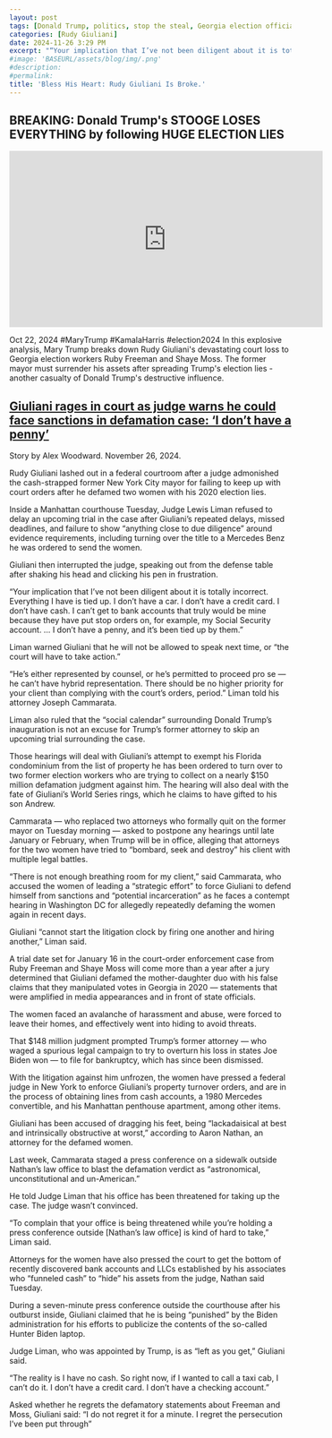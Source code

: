 ```yaml
---
layout: post
tags: [Donald Trump, politics, stop the steal, Georgia election officials defamation lawsuit]
categories: [Rudy Giuliani]
date: 2024-11-26 3:29 PM
excerpt: "“Your implication that I’ve not been diligent about it is totally incorrect. Everything I have is tied up. I don’t have a car. I don’t have a credit card. I don’t have cash. I can’t get to bank accounts that truly would be mine because they have put stop orders on, for example, my Social Security account. … I don’t have a penny, and it’s been tied up by them.”"
#image: 'BASEURL/assets/blog/img/.png'
#description:
#permalink:
title: 'Bless His Heart: Rudy Giuliani Is Broke.'
---
```



## BREAKING: Donald Trump's STOOGE LOSES EVERYTHING by following HUGE ELECTION LIES

<iframe width="560" height="315" src="https://www.youtube.com/embed/yf4ZTdtygmc?si=Wc7_DSF8WFSPXCXE" title="YouTube video player" frameborder="0" allow="accelerometer; autoplay; clipboard-write; encrypted-media; gyroscope; picture-in-picture; web-share" referrerpolicy="strict-origin-when-cross-origin" allowfullscreen></iframe>

Oct 22, 2024  #MaryTrump #KamalaHarris #election2024
In this explosive analysis, Mary Trump breaks down Rudy Giuliani's devastating court loss to Georgia election workers Ruby Freeman and Shaye Moss. The former mayor must surrender his assets after spreading Trump's election lies - another casualty of Donald Trump's destructive influence.

## [Giuliani rages in court as judge warns he could face sanctions in defamation case: ‘I don’t have a penny’](https://www.independent.co.uk/news/world/americas/us-politics/giuliani-court-hearing-property-b2654113.html)

Story by Alex Woodward. November 26, 2024.

Rudy Giuliani lashed out in a federal courtroom after a judge admonished the cash-strapped former New York City mayor for failing to keep up with court orders after he defamed two women with his 2020 election lies.

Inside a Manhattan courthouse Tuesday, Judge Lewis Liman refused to delay an upcoming trial in the case after Giuliani’s repeated delays, missed deadlines, and failure to show “anything close to due diligence” around evidence requirements, including turning over the title to a Mercedes Benz he was ordered to send the women.

Giuliani then interrupted the judge, speaking out from the defense table after shaking his head and clicking his pen in frustration.

“Your implication that I’ve not been diligent about it is totally incorrect. Everything I have is tied up. I don’t have a car. I don’t have a credit card. I don’t have cash. I can’t get to bank accounts that truly would be mine because they have put stop orders on, for example, my Social Security account. … I don’t have a penny, and it’s been tied up by them.”

Liman warned Giuliani that he will not be allowed to speak next time, or “the court will have to take action.”

“He’s either represented by counsel, or he’s permitted to proceed pro se — he can’t have hybrid representation. There should be no higher priority for your client than complying with the court’s orders, period.” Liman told his attorney Joseph Cammarata.

Liman also ruled that the “social calendar” surrounding Donald Trump’s inauguration is not an excuse for Trump’s former attorney to skip an upcoming trial surrounding the case.

Those hearings will deal with Giuliani’s attempt to exempt his Florida condominium from the list of property he has been ordered to turn over to two former election workers who are trying to collect on a nearly $150 million defamation judgment against him. The hearing will also deal with the fate of Giuliani’s World Series rings, which he claims to have gifted to his son Andrew.

Cammarata — who replaced two attorneys who formally quit on the former mayor on Tuesday morning — asked to postpone any hearings until late January or February, when Trump will be in office, alleging that attorneys for the two women have tried to “bombard, seek and destroy” his client with multiple legal battles.

“There is not enough breathing room for my client,” said Cammarata, who accused the women of leading a “strategic effort” to force Giuliani to defend himself from sanctions and “potential incarceration” as he faces a contempt hearing in Washington DC for allegedly repeatedly defaming the women again in recent days.

Giuliani “cannot start the litigation clock by firing one another and hiring another,” Liman said.

A trial date set for January 16 in the court-order enforcement case from Ruby Freeman and Shaye Moss will come more than a year after a jury determined that Giuliani defamed the mother-daughter duo with his false claims that they manipulated votes in Georgia in 2020 — statements that were amplified in media appearances and in front of state officials.

The women faced an avalanche of harassment and abuse, were forced to leave their homes, and effectively went into hiding to avoid threats.

That $148 million judgment prompted Trump’s former attorney — who waged a spurious legal campaign to try to overturn his loss in states Joe Biden won — to file for bankruptcy, which has since been dismissed.

With the litigation against him unfrozen, the women have pressed a federal judge in New York to enforce Giuliani’s property turnover orders, and are in the process of obtaining lines from cash accounts, a 1980 Mercedes convertible, and his Manhattan penthouse apartment, among other items.

Giuliani has been accused of dragging his feet, being “lackadaisical at best and intrinsically obstructive at worst,” according to Aaron Nathan, an attorney for the defamed women.

Last week, Cammarata staged a press conference on a sidewalk outside Nathan’s law office to blast the defamation verdict as “astronomical, unconstitutional and un-American.”

He told Judge Liman that his office has been threatened for taking up the case. The judge wasn’t convinced.

“To complain that your office is being threatened while you’re holding a press conference outside [Nathan’s law office] is kind of hard to take,” Liman said.

Attorneys for the women have also pressed the court to get the bottom of recently discovered bank accounts and LLCs established by his associates who “funneled cash” to “hide” his assets from the judge, Nathan said Tuesday.

During a seven-minute press conference outside the courthouse after his outburst inside, Giuliani claimed that he is being “punished” by the Biden administration for his efforts to publicize the contents of the so-called Hunter Biden laptop.

Judge Liman, who was appointed by Trump, is as “left as you get,” Giuliani said.

“The reality is I have no cash. So right now, if I wanted to call a taxi cab, I can’t do it. I don’t have a credit card. I don’t have a checking account.”

Asked whether he regrets the defamatory statements about Freeman and Moss, Giuliani said: “I do not regret it for a minute. I regret the persecution I’ve been put through”
